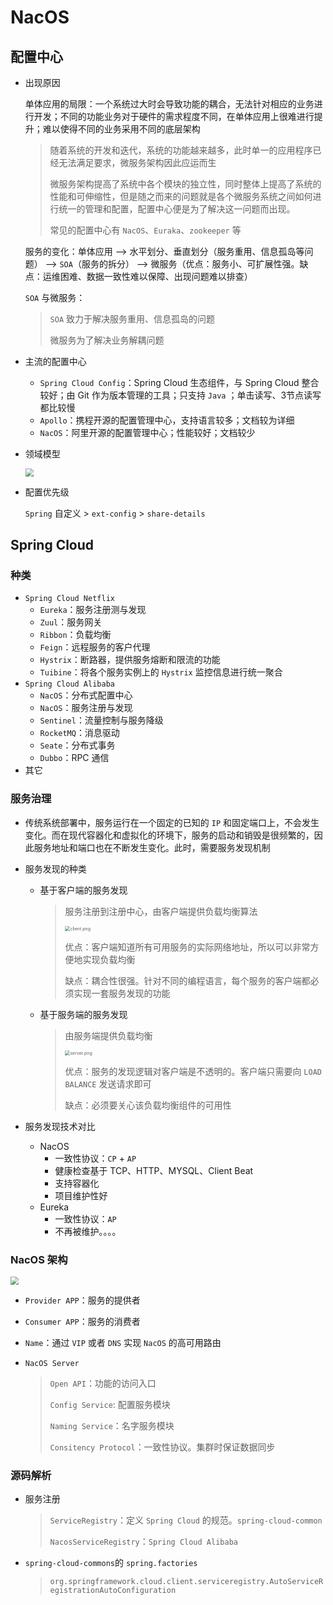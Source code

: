 # NacOS

## 配置中心

- 出现原因

  单体应用的局限：一个系统过大时会导致功能的耦合，无法针对相应的业务进行开发；不同的功能业务对于硬件的需求程度不同，在单体应用上很难进行提升；难以使得不同的业务采用不同的底层架构

  

  > 随着系统的开发和迭代，系统的功能越来越多，此时单一的应用程序已经无法满足要求，微服务架构因此应运而生
  >
  > 微服务架构提高了系统中各个模块的独立性，同时整体上提高了系统的性能和可伸缩性，但是随之而来的问题就是各个微服务系统之间如何进行统一的管理和配置，配置中心便是为了解决这一问题而出现。
  >
  > 常见的配置中心有 `NacOS`、`Euraka`、`zookeeper` 等

  

  服务的变化：单体应用 ——> 水平划分、垂直划分（服务重用、信息孤岛等问题） ——> `SOA`（服务的拆分） ——> 微服务（优点：服务小、可扩展性强。缺点：运维困难、数据一致性难以保障、出现问题难以排查）

  

  `SOA` 与微服务：

  > `SOA` 致力于解决服务重用、信息孤岛的问题
  >
  > 微服务为了解决业务解耦问题

- 主流的配置中心

  - `Spring Cloud Config`：Spring Cloud 生态组件，与 Spring Cloud 整合较好；由 Git 作为版本管理的工具；只支持 `Java` ；单击读写、3节点读写都比较慢
  - `Apollo`：携程开源的配置管理中心，支持语言较多；文档较为详细
  - `NacOS`：阿里开源的配置管理中心；性能较好；文档较少

- 领域模型

  <img src="https://cdn.nlark.com/yuque/0/2019/jpeg/338441/1561217857314-95ab332c-acfb-40b2-957a-aae26c2b5d71.jpeg" style="zoom:80%">

- 配置优先级

  `Spring` 自定义 > `ext-config` > `share-details`



## Spring Cloud

### 种类

- `Spring Cloud Netflix`
  - `Eureka`：服务注册测与发现
  - `Zuul`：服务网关
  - `Ribbon`：负载均衡
  - `Feign`：远程服务的客户代理
  - `Hystrix`：断路器，提供服务熔断和限流的功能
  - `Tuibine`：将各个服务实例上的 `Hystrix` 监控信息进行统一聚合
- `Spring Cloud Alibaba`
  - `NacOS`：分布式配置中心
  - `NacOS`：服务注册与发现
  - `Sentinel`：流量控制与服务降级
  - `RocketMQ`：消息驱动
  - `Seate`：分布式事务
  - `Dubbo`：RPC 通信
- 其它



### 服务治理

- 传统系统部署中，服务运行在一个固定的已知的 `IP` 和固定端口上，不会发生变化。而在现代容器化和虚拟化的环境下，服务的启动和销毁是很频繁的，因此服务地址和端口也在不断发生变化。此时，需要服务发现机制

- 服务发现的种类

  - 基于客户端的服务发现

    > 服务注册到注册中心，由客户端提供负载均衡算法
    >
    > <img src="https://i.loli.net/2021/09/07/WwfabeX2BJAINi9.png" alt="client.png" style="zoom:50%;" />
    >
    > 优点：客户端知道所有可用服务的实际网络地址，所以可以非常方便地实现负载均衡
    >
    > 缺点：耦合性很强。针对不同的编程语言，每个服务的客户端都必须实现一套服务发现的功能

  - 基于服务端的服务发现

    > 由服务端提供负载均衡
    >
    > <img src="https://i.loli.net/2021/09/07/lVIyzZkbuRC5e2X.png" alt="server.png" style="zoom:50%;" />
    >
    > 优点：服务的发现逻辑对客户端是不透明的。客户端只需要向 `LOAD BALANCE` 发送请求即可
    >
    > 缺点：必须要关心该负载均衡组件的可用性

- 服务发现技术对比

  - NacOS
    - 一致性协议：`CP` + `AP`
    - 健康检查基于 TCP、HTTP、MYSQL、Client Beat
    - 支持容器化
    - 项目维护性好
  - Eureka
    - 一致性协议：`AP`
    - 不再被维护。。。。



### NacOS 架构

<img src="https://cdn.nlark.com/yuque/0/2019/jpeg/338441/1561217892717-1418fb9b-7faa-4324-87b9-f1740329f564.jpeg" style="zoom:80%" />

- `Provider APP`：服务的提供者

- `Consumer APP`：服务的消费者

- `Name`：通过 `VIP` 或者 `DNS` 实现 `NacOS` 的高可用路由

- `NacOS Server`

  > `Open API`：功能的访问入口
  >
  > `Config Service`: 配置服务模块
  >
  > `Naming Service`：名字服务模块
  >
  >  `Consitency Protocol`：一致性协议。集群时保证数据同步



### 源码解析

- 服务注册

  > `ServiceRegistry`：定义 `Spring Cloud` 的规范。`spring-cloud-common`
  >
  > `NacosServiceRegistry`：`Spring Cloud Alibaba`

- `spring-cloud-commons`的 `spring.factories`

  > `org.springframework.cloud.client.serviceregistry.AutoServiceRegistrationAutoConfiguration`
